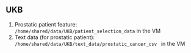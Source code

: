 ## UKB

1. Prostatic patient feature: `/home/shared/data/UKB/patient_selection_data` in the VM
2. Text data (for prostatic patient): `/home/shared/data/UKB/text_data/prostatic_cancer_csv
` in the VM

